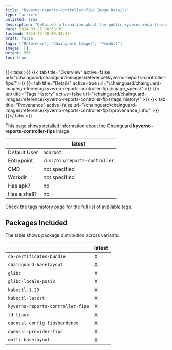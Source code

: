 ```yaml
---
title: "kyverno-reports-controller-fips Image Details"
type: "article"
unlisted: true
description: "Detailed information about the public kyverno-reports-controller-fips Chainguard Image."
date: 2024-03-26 00:38:30
lastmod: 2024-03-26 00:38:30
draft: false
tags: ["Reference", "Chainguard Images", "Product"]
images: []
weight: 550
toc: true
---
```


{{< tabs >}}
{{< tab title="Overview" active=false url="/chainguard/chainguard-images/reference/kyverno-reports-controller-fips/" >}}
{{< tab title="Details" active=true url="/chainguard/chainguard-images/reference/kyverno-reports-controller-fips/image_specs/" >}}
{{< tab title="Tags History" active=false url="/chainguard/chainguard-images/reference/kyverno-reports-controller-fips/tags_history/" >}}
{{< tab title="Provenance" active=false url="/chainguard/chainguard-images/reference/kyverno-reports-controller-fips/provenance_info/" >}}
{{</ tabs >}}

This page shows detailed information about the Chainguard **kyverno-reports-controller-fips** Image.

|              | latest                        |
|--------------|-------------------------------|
| Default User | `nonroot`                     |
| Entrypoint   | `/usr/bin/reports-controller` |
| CMD          | not specified                 |
| Workdir      | not specified                 |
| Has apk?     | no                            |
| Has a shell? | no                            |

Check the [tags history page](/chainguard/chainguard-images/reference/kyverno-reports-controller-fips/tags_history/) for the full list of available tags.

## Packages Included
The table shows package distribution across variants.

|                                   | latest |
|-----------------------------------|--------|
| `ca-certificates-bundle`          | X      |
| `chainguard-baselayout`           | X      |
| `glibc`                           | X      |
| `glibc-locale-posix`              | X      |
| `kubectl-1.29`                    | X      |
| `kubectl-latest`                  | X      |
| `kyverno-reports-controller-fips` | X      |
| `ld-linux`                        | X      |
| `openssl-config-fipshardened`     | X      |
| `openssl-provider-fips`           | X      |
| `wolfi-baselayout`                | X      |

